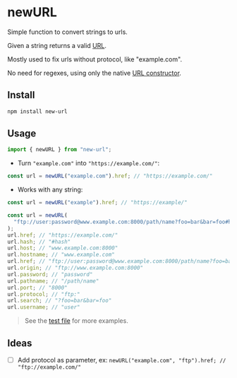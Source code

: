 # newURL

Simple function to convert strings to urls.

Given a string returns a valid [URL](https://developer.mozilla.org/en-US/docs/Web/API/URL).

Mostly used to fix urls without protocol, like "example.com".

No need for regexes, using only the native [URL constructor](https://developer.mozilla.org/en-US/docs/Web/API/URL/URL).

## Install

```sh
npm install new-url
```

## Usage

```js
import { newURL } from "new-url";
```

- Turn `"example.com"` into `"https://example.com/"`:

```js
const url = newURL("example.com").href; // "https://example.com/"
```

- Works with any string:

```js
const url = newURL("example").href; // "https://example/"
```

```js
const url = newURL(
  "ftp://user:password@www.example.com:8000/path/name?foo=bar&bar=foo#hash"
);
url.href; // "https://example.com/"
url.hash; // "#hash"
url.host; // "www.example.com:8000"
url.hostname; // "www.example.com"
url.href; // "ftp://user:password@www.example.com:8000/path/name?foo=bar&bar=foo#hash"
url.origin; // "ftp://www.example.com:8000"
url.password; // "password"
url.pathname; // "/path/name"
url.port; // "8000"
url.protocol; // "ftp:"
url.search; // "?foo=bar&bar=foo"
url.username; // "user"
```

> See the [test file](test/test.mjs) for more examples.

## Ideas

- [ ] Add protocol as parameter, ex: `newURL("example.com", "ftp").href; // "ftp://example.com/"`
